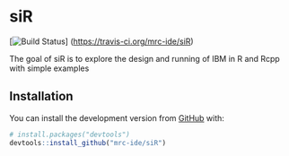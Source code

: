 # siR

[![Build Status](https://travis-ci.org/mrc-ide/siR.svg?branch=master)]
(https://travis-ci.org/mrc-ide/siR)

The goal of siR is to explore the design and running of IBM in R and Rcpp with simple examples

## Installation

You can install the development version from [GitHub](https://github.com/) with:

``` r
# install.packages("devtools")
devtools::install_github("mrc-ide/siR")
```


